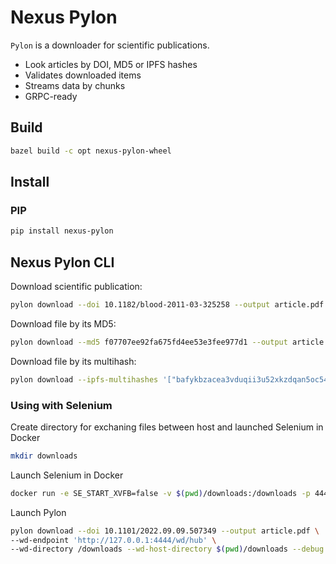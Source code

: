 # Nexus Pylon

`Pylon` is a downloader for scientific publications.
- Look articles by DOI, MD5 or IPFS hashes
- Validates downloaded items
- Streams data by chunks
- GRPC-ready

## Build

```bash
bazel build -c opt nexus-pylon-wheel
```

## Install

### PIP
```bash
pip install nexus-pylon
```

## Nexus Pylon CLI

Download scientific publication:
```bash
pylon download --doi 10.1182/blood-2011-03-325258 --output article.pdf
```

Download file by its MD5:
```bash
pylon download --md5 f07707ee92fa675fd4ee53e3fee977d1 --output article.pdf
```

Download file by its multihash:
```bash
pylon download --ipfs-multihashes '["bafykbzacea3vduqii3u52xkzdqan5oc54vsvedmed25dfybrqxyafahjl3rzu"]' --output article.pdf
```

### Using with Selenium

Create directory for exchaning files between host and launched Selenium in Docker
```bash
mkdir downloads
```

Launch Selenium in Docker
```bash
docker run -e SE_START_XVFB=false -v $(pwd)/downloads:/downloads -p 4444:4444 selenium/standalone-chrome:latest
```

Launch Pylon
```bash
pylon download --doi 10.1101/2022.09.09.507349 --output article.pdf \
--wd-endpoint 'http://127.0.0.1:4444/wd/hub' \
--wd-directory /downloads --wd-host-directory $(pwd)/downloads --debug
```